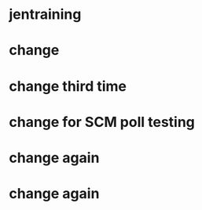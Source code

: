 # jentraining
# change
# change third time
# change for SCM poll testing
# change again
# change again
